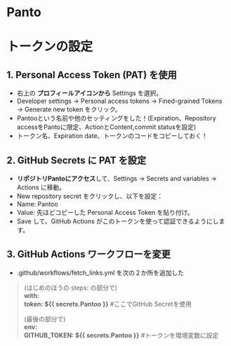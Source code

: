 # Panto
# トークンの設定
## 1. Personal Access Token (PAT) を使用
- 右上の **プロフィールアイコンから** Settings を選択。
- Developer settings → Personal access tokens → Fined-grained Tokens → Generate new token をクリック。
- Pantooという名前や他のセッティングをした！(Expiration、Repository accessをPantoに限定、ActionとContent,commit statusを設定)
- トークン名、Expiration date、トークンのコードをコピーしておく！  

## 2. GitHub Secrets に PAT を設定
- **リポジトリPantoにアクセス**して、Settings → Secrets and variables → Actions に移動。
- New repository secret をクリックし、以下を設定：
- Name: Pantoo
- Value: 先ほどコピーした Personal Access Token を貼り付け。
- Save して、GitHub Actions がこのトークンを使って認証できるようにします。  

## 3. GitHub Actions ワークフローを変更
- .github/workflows/fetch_links.yml を次の２か所を追加した
>(はじめのほうの steps: の部分で)  
>**with:  
>  token: ${{ secrets.Pantoo }}**  #ここでGitHub Secretを使用
>
>(最後の部分で)  
>**env:  
>  GITHUB_TOKEN: ${{ secrets.Pantoo }}**  #トークンを環境変数に設定

